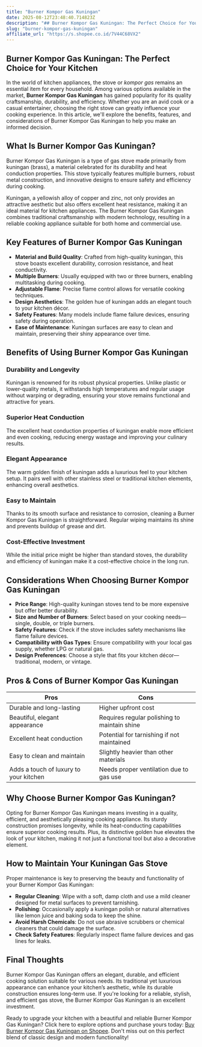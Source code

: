 ```yaml
---
title: "Burner Kompor Gas Kuningan"
date: 2025-08-12T23:48:40.714823Z
description: "## Burner Kompor Gas Kuningan: The Perfect Choice for Your Kitchen..."
slug: "burner-kompor-gas-kuningan"
affiliate_url: "https://s.shopee.co.id/7V44C68VX2"
---
```

## Burner Kompor Gas Kuningan: The Perfect Choice for Your Kitchen

In the world of kitchen appliances, the stove or *kompor gas* remains an essential item for every household. Among various options available in the market, **Burner Kompor Gas Kuningan** has gained popularity for its quality craftsmanship, durability, and efficiency. Whether you are an avid cook or a casual entertainer, choosing the right stove can greatly influence your cooking experience. In this article, we'll explore the benefits, features, and considerations of Burner Kompor Gas Kuningan to help you make an informed decision.

## What Is Burner Kompor Gas Kuningan?

Burner Kompor Gas Kuningan is a type of gas stove made primarily from kuningan (brass), a material celebrated for its durability and heat conduction properties. This stove typically features multiple burners, robust metal construction, and innovative designs to ensure safety and efficiency during cooking.

Kuningan, a yellowish alloy of copper and zinc, not only provides an attractive aesthetic but also offers excellent heat resistance, making it an ideal material for kitchen appliances. The Burner Kompor Gas Kuningan combines traditional craftsmanship with modern technology, resulting in a reliable cooking appliance suitable for both home and commercial use.

## Key Features of Burner Kompor Gas Kuningan

- **Material and Build Quality**: Crafted from high-quality kuningan, this stove boasts excellent durability, corrosion resistance, and heat conductivity.
- **Multiple Burners**: Usually equipped with two or three burners, enabling multitasking during cooking.
- **Adjustable Flame**: Precise flame control allows for versatile cooking techniques.
- **Design Aesthetics**: The golden hue of kuningan adds an elegant touch to your kitchen décor.
- **Safety Features**: Many models include flame failure devices, ensuring safety during operation.
- **Ease of Maintenance**: Kuningan surfaces are easy to clean and maintain, preserving their shiny appearance over time.

## Benefits of Using Burner Kompor Gas Kuningan

### Durability and Longevity

Kuningan is renowned for its robust physical properties. Unlike plastic or lower-quality metals, it withstands high temperatures and regular usage without warping or degrading, ensuring your stove remains functional and attractive for years.

### Superior Heat Conduction

The excellent heat conduction properties of kuningan enable more efficient and even cooking, reducing energy wastage and improving your culinary results.

### Elegant Appearance

The warm golden finish of kuningan adds a luxurious feel to your kitchen setup. It pairs well with other stainless steel or traditional kitchen elements, enhancing overall aesthetics.

### Easy to Maintain

Thanks to its smooth surface and resistance to corrosion, cleaning a Burner Kompor Gas Kuningan is straightforward. Regular wiping maintains its shine and prevents buildup of grease and dirt.

### Cost-Effective Investment

While the initial price might be higher than standard stoves, the durability and efficiency of kuningan make it a cost-effective choice in the long run.

## Considerations When Choosing Burner Kompor Gas Kuningan

- **Price Range**: High-quality kuningan stoves tend to be more expensive but offer better durability.
- **Size and Number of Burners**: Select based on your cooking needs—single, double, or triple burners.
- **Safety Features**: Check if the stove includes safety mechanisms like flame failure devices.
- **Compatibility with Gas Types**: Ensure compatibility with your local gas supply, whether LPG or natural gas.
- **Design Preferences**: Choose a style that fits your kitchen décor—traditional, modern, or vintage.

## Pros & Cons of Burner Kompor Gas Kuningan

| Pros                                     | Cons                                           |
|------------------------------------------|------------------------------------------------|
| Durable and long-lasting               | Higher upfront cost                          |
| Beautiful, elegant appearance           | Requires regular polishing to maintain shine |
| Excellent heat conduction                | Potential for tarnishing if not maintained  |
| Easy to clean and maintain               | Slightly heavier than other materials        |
| Adds a touch of luxury to your kitchen  | Needs proper ventilation due to gas use    |

## Why Choose Burner Kompor Gas Kuningan?

Opting for Burner Kompor Gas Kuningan means investing in a quality, efficient, and aesthetically pleasing cooking appliance. Its sturdy construction promises longevity, while its heat-conducting capabilities ensure superior cooking results. Plus, its distinctive golden hue elevates the look of your kitchen, making it not just a functional tool but also a decorative element.

## How to Maintain Your Kuningan Gas Stove

Proper maintenance is key to preserving the beauty and functionality of your Burner Kompor Gas Kuningan:

- **Regular Cleaning**: Wipe with a soft, damp cloth and use a mild cleaner designed for metal surfaces to prevent tarnishing.
- **Polishing**: Occasionally apply a kuningan polish or natural alternatives like lemon juice and baking soda to keep the shine.
- **Avoid Harsh Chemicals**: Do not use abrasive scrubbers or chemical cleaners that could damage the surface.
- **Check Safety Features**: Regularly inspect flame failure devices and gas lines for leaks.

## Final Thoughts

Burner Kompor Gas Kuningan offers an elegant, durable, and efficient cooking solution suitable for various needs. Its traditional yet luxurious appearance can enhance your kitchen’s aesthetic, while its durable construction ensures long-term use. If you're looking for a reliable, stylish, and efficient gas stove, the Burner Kompor Gas Kuningan is an excellent investment.

Ready to upgrade your kitchen with a beautiful and reliable Burner Kompor Gas Kuningan? Click here to explore options and purchase yours today: [Buy Burner Kompor Gas Kuningan on Shopee](https://s.shopee.co.id/7V44C68VX2). Don't miss out on this perfect blend of classic design and modern functionality!